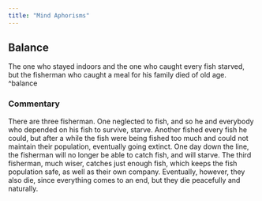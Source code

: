 ```yaml
---
title: "Mind Aphorisms"
---
```


## Balance

The one who stayed indoors and the one who caught every fish starved, but the fisherman who caught a meal for his family died of old age. ^balance

### Commentary

There are three fisherman. One neglected to fish, and so he and everybody who depended on his fish to survive, starve. Another fished every fish he could, but after a while the fish were being fished too much and could not maintain their population, eventually going extinct. One day down the line, the fisherman will no longer be able to catch fish, and will starve. The third fisherman, much wiser, catches just enough fish, which keeps the fish population safe, as well as their own company. Eventually, however, they also die, since everything comes to an end, but they die peacefully and naturally.
